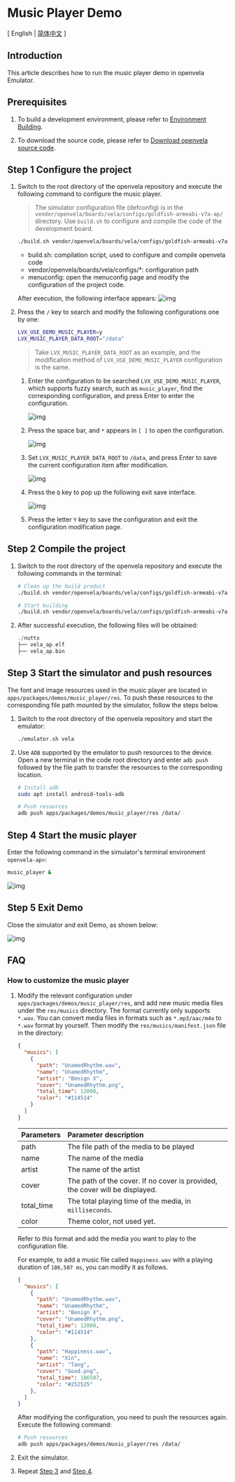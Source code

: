 # Music Player Demo

\[ English | [简体中文](Music_Player_Example_zh-cn.md) \]

## Introduction

This article describes how to run the music player demo in openvela Emulator.

## Prerequisites

1. To build a development environment, please refer to [Environment Building](../Getting_Started/Set_up_the_development_environment.md).

2. To download the source code, please refer to [Download openvela source code](../Getting_Started/Download_Vela_sources.md).

## Step 1 Configure the project

1. Switch to the root directory of the openvela repository and execute the following command to configure the music player.
    > The simulator configuration file (defconfig) is in the `vendor/openvela/boards/vela/configs/goldfish-armeabi-v7a-ap/` directory. Use `build.sh` to configure and compile the code of the development board.

    ```Bash
    ./build.sh vendor/openvela/boards/vela/configs/goldfish-armeabi-v7a-ap menuconfig
    ```

    - build.sh: compilation script, used to configure and compile openvela code
    - vendor/openvela/boards/vela/configs/*: configuration path
    - menuconfig: open the menuconfig page and modify the configuration of the project code.

    After execution, the following interface appears:
    ![img](images/020.png)

2. Press the `/` key to search and modify the following configurations one by one:

    ```Bash
    LVX_USE_DEMO_MUSIC_PLAYER=y
    LVX_MUSIC_PLAYER_DATA_ROOT="/data"
    ```

    > Take `LVX_MUSIC_PLAYER_DATA_ROOT` as an example, and the modification method of `LVX_USE_DEMO_MUSIC_PLAYER` configuration is the same.

    1. Enter the configuration to be searched `LVX_USE_DEMO_MUSIC_PLAYER`, which supports fuzzy search, such as `music_player`, find the corresponding configuration, and press Enter to enter the configuration.

        ![img](images/021.png)

    2. Press the space bar, and `*` appears in `[ ]` to open the configuration.

        ![img](images/022.png)

    3. Set `LVX_MUSIC_PLAYER_DATA_ROOT` to `/data`, and press Enter to save the current configuration item after modification.

        ![img](images/023.png)

    4. Press the `Q` key to pop up the following exit save interface. 

        ![img](images/024.png)

    5. Press the letter `Y` key to save the configuration and exit the configuration modification page.

## Step 2 Compile the project

1. Switch to the root directory of the openvela repository and execute the following commands in the terminal:
    
    ```Bash
    # Clean up the build product
    ./build.sh vendor/openvela/boards/vela/configs/goldfish-armeabi-v7a-ap distclean -j$(nproc)

    # Start building
    ./build.sh vendor/openvela/boards/vela/configs/goldfish-armeabi-v7a-ap -j$(nproc)
    ```

2. After successful execution, the following files will be obtained:

    ```C++
    ./nuttx
    ├── vela_ap.elf
    ├── vela_ap.bin
    ```

## Step 3 Start the simulator and push resources
The font and image resources used in the music player are located in `apps/packages/demos/music_player/res`. To push these resources to the corresponding file path mounted by the simulator, follow the steps below.

1. Switch to the root directory of the openvela repository and start the emulator:

    ```Bash
    ./emulator.sh vela
    ```

2. Use `ADB` supported by the emulator to push resources to the device. Open a new terminal in the code root directory and enter `adb push` followed by the file path to transfer the resources to the corresponding location.

    ```Bash
    # Install adb
    sudo apt install android-tools-adb

    # Push resources
    adb push apps/packages/demos/music_player/res /data/
    ```

## Step 4 Start the music player

Enter the following command in the simulator's terminal environment `openvela-ap>`:

```Bash
music_player &
```
![img](images/025.png)

## Step 5 Exit Demo

Close the simulator and exit Demo, as shown below:

![img](images/026.png)

## FAQ

### How to customize the music player

1. Modify the relevant configuration under `apps/packages/demos/music_player/res`, and add new music media files under the `res/musics` directory. The format currently only supports `*.wav`. You can convert media files in formats such as `*.mp3/aac/m4a` to `*.wav` format by yourself. Then modify the `res/musics/manifest.json` file in the directory:

    ```JSON
    {
      "musics": [
        {
          "path": "UnamedRhythm.wav",
          "name": "UnamedRhythm",
          "artist": "Benign X",
          "cover": "UnamedRhythm.png",
          "total_time": 12000,
          "color": "#114514"
        }
      ]
    }
    ```

    | Parameters | Parameter description |
    | :--------- | :--------------------------------------- |
    | path | The file path of the media to be played |
    | name | The name of the media |
    | artist | The name of the artist |
    | cover | The path of the cover. If no cover is provided, the cover will be displayed. |
    | total_time | The total playing time of the media, in `milliseconds`. |
    | color | Theme color, not used yet. |

    Refer to this format and add the media you want to play to the configuration file.

    For example, to add a music file called `Happiness.wav` with a playing duration of `186,507 ms`, you can modify it as follows.

      ```JSON
      {
        "musics": [
          {
            "path": "UnamedRhythm.wav",
            "name": "UnamedRhythm",
            "artist": "Benign X",
            "cover": "UnamedRhythm.png",
            "total_time": 12000,
            "color": "#114514"
          },
          {
            "path": "Happiness.wav",
            "name": "Xin",
            "artist": "Tang",
            "cover": "Good.png",
            "total_time": 186507,
            "color": "#252525"
          },
        ]
      }
      ```

    After modifying the configuration, you need to push the resources again. Execute the following command:

    ```Bash
    # Push resources
    adb push apps/packages/demos/music_player/res /data/
    ```

2. Exit the simulator.

3. Repeat [Step 3](#step-3-start-the-simulator-and-push-resources) and [Step 4](#step-4-start-the-music-player).